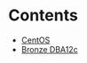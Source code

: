 # Contents

+ [CentOS](https://github.com/squallking007/0040_CentOS)
+ [Bronze DBA12c](https://github.com/squallking007/0000_Start/blob/master/OracleMaster/Bronze/directory.md)
